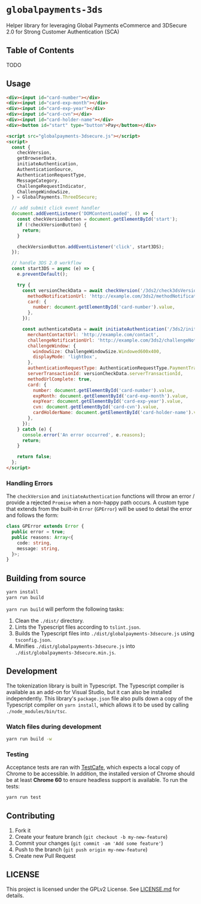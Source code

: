 # `globalpayments-3ds`

Helper library for leveraging Global Payments eCommerce and 3DSecure 2.0 for Strong Customer Authentication (SCA)

## Table of Contents

TODO

## Usage

```html
<div><input id="card-number"></div>
<div><input id="card-exp-month"></div>
<div><input id="card-exp-year"></div>
<div><input id="card-cvn"></div>
<div><input id="card-holder-name"></div>
<div><button id="start" type="button">Pay</button></div>

<script src="globalpayments-3dsecure.js"></script>
<script>
  const {
    checkVersion,
    getBrowserData,
    initiateAuthentication,
    AuthenticationSource,
    AuthenticationRequestType,
    MessageCategory,
    ChallengeRequestIndicator,
    ChallengeWindowSize,
  } = GlobalPayments.ThreeDSecure;

  // add submit click event handler
  document.addEventListener('DOMContentLoaded', () => {
    const checkVersionButton = document.getElementById('start');
    if (!checkVersionButton) {
      return;
    }

    checkVersionButton.addEventListener('click', start3DS);
  });

  // handle 3DS 2.0 workflow
  const start3DS = async (e) => {
    e.preventDefault();

    try {
      const versionCheckData = await checkVersion('/3ds2/check3dsVersion', {
        methodNotificationUrl: 'http://example.com/3ds2/methodNotification',
        card: {
          number: document.getElementById('card-number').value,
        },
      });

      const authenticateData = await initiateAuthentication('/3ds2/initiateAuthentication', {
        merchantContactUrl: 'http://example.com/contact',
        challengeNotificationUrl: 'http://example.com/3ds2/challengeNotification',
        challengeWindow: {
          windowSize: ChallengeWindowSize.Windowed600x400,
          displayMode: 'lightbox',
        },
        authenticationRequestType: AuthenticationRequestType.PaymentTransaction,
        serverTransactionId: versionCheckData.serverTransactionId,
        methodUrlComplete: true,
        card: {
          number: document.getElementById('card-number').value,
          expMonth: document.getElementById('card-exp-month').value,
          expYear: document.getElementById('card-exp-year').value,
          cvn: document.getElementById('card-cvn').value,
          cardHolderName: document.getElementById('card-holder-name').value
        },
      });
    } catch (e) {
      console.error('An error occurred', e.reasons);
      return;
    }

    return false;
  };
</script>
```

### Handling Errors

The `checkVersion` and `initiateAuthentication` functions will throw an error / provide a rejected `Promise` when a non-happy path occurs. A custom type that extends from the built-in `Error` (`GPError`) will be used to detail the error and follows the form:

```typescript
class GPError extends Error {
  public error = true;
  public reasons: Array<{
    code: string,
    message: string,
  }>;
}
```

## Building from source

```bash
yarn install
yarn run build
```

`yarn run build` will perform the following tasks:

1. Clean the `./dist/` directory.
2. Lints the Typescript files according to `tslint.json`.
3. Builds the Typescript files into `./dist/globalpayments-3dsecure.js` using `tsconfig.json`.
4. Minifies `./dist/globalpayments-3dsecure.js` into `./dist/globalpayments-3dsecure.min.js`.

## Development

The tokenization library is built in Typescript. The Typescript compiler is available as an add-on for Visual Studio, but it can also be installed independently. This library's `package.json` file also pulls down a copy of the Typescript compiler on `yarn install`, which allows it to be used by calling `./node_modules/bin/tsc`.

### Watch files during development

```bash
yarn run build -w
```

### Testing

Acceptance tests are ran with [TestCafe](https://devexpress.github.io/testcafe/), which expects a local copy of Chrome to be accessible. In addition, the installed version of Chrome should be at least **Chrome 60** to ensure headless support is available. To run the tests:

```bash
yarn run test
```

## Contributing

1. Fork it
2. Create your feature branch (`git checkout -b my-new-feature`)
3. Commit your changes (`git commit -am 'Add some feature'`)
4. Push to the branch (`git push origin my-new-feature`)
5. Create new Pull Request

## LICENSE

This project is licensed under the GPLv2 License. See [LICENSE.md](LICENSE.md) for details.
